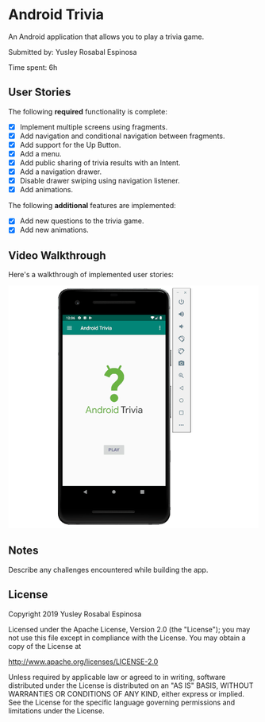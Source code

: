 # Android Trivia

An Android application that allows you to play a trivia game.

Submitted by: Yusley Rosabal Espinosa

Time spent: 6h

## User Stories

The following **required** functionality is complete:

* [X] Implement multiple screens using fragments.
* [X] Add navigation and conditional navigation between fragments.
* [X] Add support for the Up Button.
* [X] Add a menu.
* [X] Add public sharing of trivia results with an Intent.
* [X] Add a navigation drawer.
* [X] Disable drawer swiping using navigation listener.
* [X] Add animations.

The following **additional** features are implemented:

* [X] Add new questions to the trivia game.
* [X] Add new animations.

## Video Walkthrough 

Here's a walkthrough of implemented user stories:

<img src='Android_Trivia_app_demo.gif' title='Android Trivia animated demo' alt='Android Trivia demo' />

## Notes

Describe any challenges encountered while building the app.

## License

Copyright 2019 Yusley Rosabal Espinosa

Licensed under the Apache License, Version 2.0 (the "License");
you may not use this file except in compliance with the License.
You may obtain a copy of the License at

http://www.apache.org/licenses/LICENSE-2.0

Unless required by applicable law or agreed to in writing, software
distributed under the License is distributed on an "AS IS" BASIS,
WITHOUT WARRANTIES OR CONDITIONS OF ANY KIND, either express or implied.
See the License for the specific language governing permissions and
limitations under the License.
